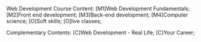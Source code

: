 Web Development Course Content:
[M1]Web Development Fundamentals;
[M2]Front end development;
[M3]Back-end development;
[M4]Computer science;
[O]Soft skills;
[O]live classes;

Complementary Contents:
[C]Web Development - Real Life;
[C]Your Career;
